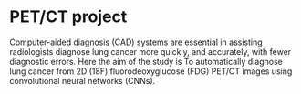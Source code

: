 # PET/CT project
Computer-aided diagnosis (CAD) systems are essential in assisting radiologists diagnose lung cancer more quickly, and accurately, with fewer diagnostic errors. Here the aim of the study is To automatically diagnose lung cancer from 2D (18F) fluorodeoxyglucose (FDG) PET/CT images using convolutional neural networks (CNNs).
